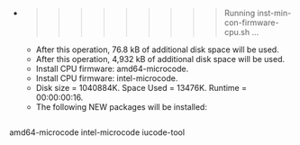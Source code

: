 * >>>>>>>>> Running inst-min-con-firmware-cpu.sh ...
  * After this operation, 76.8 kB of additional disk space will be used.
  * After this operation, 4,932 kB of additional disk space will be used.
  * Install CPU firmware: amd64-microcode.
  * Install CPU firmware: intel-microcode.
  * Disk size = 1040884K. Space Used = 13476K. Runtime = 00:00:00:16.
  * The following NEW packages will be installed:
  ```bash
amd64-microcode intel-microcode iucode-tool
  ```

